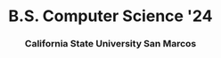 <!-- Title -->
<h1 align="center">B.S. Computer Science '24</h1>
<h3 align="center">California State University San Marcos</h3>
